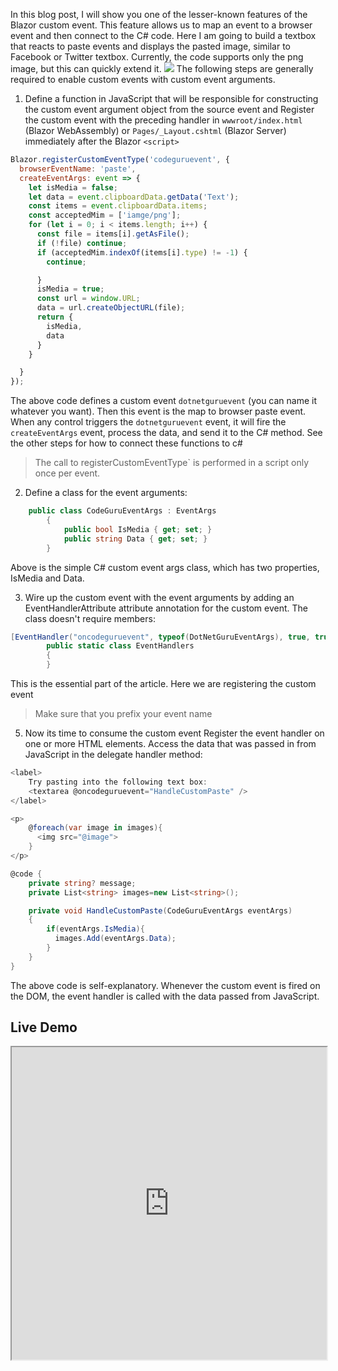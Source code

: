 
In this blog post, I will show you one of the lesser-known features of the Blazor custom event. This feature allows us to map an event to a browser event and then connect to the C# code. 
Here I am going to build a textbox that reacts to paste events and displays the pasted image, similar to Facebook or Twitter textbox.
Currently, the code supports only the png image, but this can quickly extend it.
![](https://blogger.googleusercontent.com/img/a/AVvXsEh-c1r3bZ-Sdckocq_70CGtY_4MRPY4Np9TfBMF49CoGDNGyFKc3USn2izdZVZpVz7z2QhiP4YzVq7WFm32KbhZCBMvmtS4tgdXNlwjEV20fi051C0etSDFF1hmtVnI5ObaN4OpxvbWx87KarrBD1xaYEtpet6Psmwv-PzhHhf4SyUkJpoUJBMczpr4Ow=w400-h281)
The following steps are generally required to enable custom events with custom event arguments.

 1. Define a function in JavaScript that will be responsible for constructing the custom event argument object from the source event and  Register the custom event with the preceding handler in  `wwwroot/index.html`  (Blazor WebAssembly) or  `Pages/_Layout.cshtml`  (Blazor Server) immediately after the Blazor  `<script>`
```js
Blazor.registerCustomEventType('codeguruevent', {
  browserEventName: 'paste',
  createEventArgs: event => {
    let isMedia = false;
    let data = event.clipboardData.getData('Text');
    const items = event.clipboardData.items;
    const acceptedMim = ['iamge/png'];
    for (let i = 0; i < items.length; i++) {
      const file = items[i].getAsFile();
      if (!file) continue;
      if (acceptedMim.indexOf(items[i].type) != -1) {
        continue;

      }
      isMedia = true;
      const url = window.URL;
      data = url.createObjectURL(file);
      return {
        isMedia,
        data
      }
    }

  }
});
```
The above code defines a custom event `dotnetguruevent` (you can name it whatever you want). Then this event is the map to browser paste event. When any control triggers the `dotnetguruevent` event, it will fire the `createEventArgs` event, process the data, and send it to the C# method. See the other steps for how to connect these functions to c#
 >The call to registerCustomEventType`  is performed in a script only once per event.

 2. Define a class for the event arguments:

```csharp
	public class CodeGuruEventArgs : EventArgs
		{
		    public bool IsMedia { get; set; }
		    public string Data { get; set; }
		}
```
Above is the simple C# custom event args class, which has two properties, IsMedia and Data.

 3. Wire up the custom event with the event arguments by adding an EventHandlerAttribute attribute annotation for the custom event. The class doesn't require members:

```csharp
[EventHandler("oncodeguruevent", typeof(DotNetGuruEventArgs), true, true)]
		public static class EventHandlers
		{
		}
```
This is the essential part of the article. Here we are registering the custom event 
> Make sure that you prefix your event name


 5. Now its time to consume the custom event Register the event handler on one or more HTML elements. Access the data that was passed in from JavaScript in the delegate handler method:
```csharp
<label>
    Try pasting into the following text box:
    <textarea @oncodeguruevent="HandleCustomPaste" />
</label>

<p>
    @foreach(var image in images){
      <img src="@image">
    }
</p>

@code {
    private string? message;
    private List<string> images=new List<string>();

    private void HandleCustomPaste(CodeGuruEventArgs eventArgs)
    {
        if(eventArgs.IsMedia){
          images.Add(eventArgs.Data);
        }
    }
}
```
The above code is self-explanatory.
Whenever the custom event is fired on the DOM, the event handler is called with the data passed from JavaScript.

## Live Demo

<iframe width="100%" height="500px" src="https://blazorrepl.telerik.com/repl/embed/cGuUckup54Kh219T21?editor=true&result=true&errorList=false"></iframe>
<!--stackedit_data:
eyJoaXN0b3J5IjpbLTE0NTQ5MDcwODMsMzk4OTkxMTQ0LC0xOT
MwNTY3OTM5LC05NzcwNjgwNDAsOTkwNTM0ODUxLC0yMDU2MTU4
MzgsMTU1NjAzMTgyMCwxMDUzNDM2NjgzLDczMDk5ODExNl19
-->